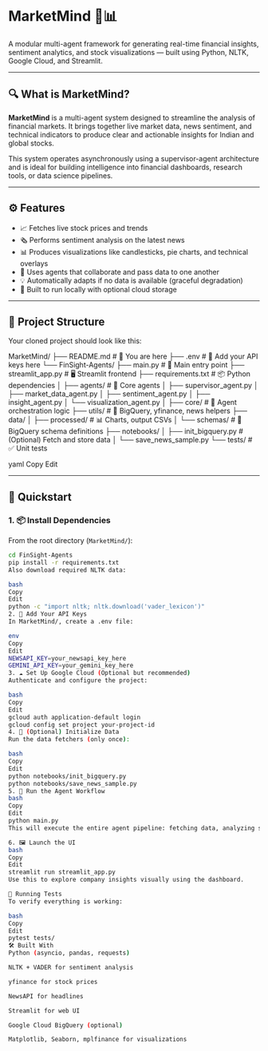 # MarketMind 🧠📊  
A modular multi-agent framework for generating real-time financial insights, sentiment analytics, and stock visualizations — built using Python, NLTK, Google Cloud, and Streamlit.

---

## 🔍 What is MarketMind?

**MarketMind** is a multi-agent system designed to streamline the analysis of financial markets. It brings together live market data, news sentiment, and technical indicators to produce clear and actionable insights for Indian and global stocks.

This system operates asynchronously using a supervisor-agent architecture and is ideal for building intelligence into financial dashboards, research tools, or data science pipelines.

---

## ⚙️ Features

- 📈 Fetches live stock prices and trends
- 🗞️ Performs sentiment analysis on the latest news
- 📊 Produces visualizations like candlesticks, pie charts, and technical overlays
- 🧠 Uses agents that collaborate and pass data to one another
- 💡 Automatically adapts if no data is available (graceful degradation)
- 🔧 Built to run locally with optional cloud storage

---

## 📁 Project Structure

Your cloned project should look like this:

MarketMind/
├── README.md # 🔹 You are here
├── .env # 🔐 Add your API keys here
└── FinSight-Agents/
├── main.py # 🚀 Main entry point
├── streamlit_app.py # 🖥️ Streamlit frontend
├── requirements.txt # 📦 Python dependencies
│
├── agents/ # 🤖 Core agents
│ ├── supervisor_agent.py
│ ├── market_data_agent.py
│ ├── sentiment_agent.py
│ ├── insight_agent.py
│ └── visualization_agent.py
│
├── core/ # 🔧 Agent orchestration logic
├── utils/ # 🧰 BigQuery, yfinance, news helpers
├── data/
│ ├── processed/ # 📊 Charts, output CSVs
│ └── schemas/ # 🧾 BigQuery schema definitions
├── notebooks/
│ ├── init_bigquery.py # (Optional) Fetch and store data
│ └── save_news_sample.py
└── tests/ # ✅ Unit tests

yaml
Copy
Edit

---

## 🚀 Quickstart

### 1. 📦 Install Dependencies

From the root directory (`MarketMind/`):

```bash
cd FinSight-Agents
pip install -r requirements.txt
Also download required NLTK data:

bash
Copy
Edit
python -c "import nltk; nltk.download('vader_lexicon')"
2. 🔐 Add Your API Keys
In MarketMind/, create a .env file:

env
Copy
Edit
NEWSAPI_KEY=your_newsapi_key_here
GEMINI_API_KEY=your_gemini_key_here
3. ☁️ Set Up Google Cloud (Optional but recommended)
Authenticate and configure the project:

bash
Copy
Edit
gcloud auth application-default login
gcloud config set project your-project-id
4. 💾 (Optional) Initialize Data
Run the data fetchers (only once):

bash
Copy
Edit
python notebooks/init_bigquery.py
python notebooks/save_news_sample.py
5. 🧠 Run the Agent Workflow
bash
Copy
Edit
python main.py
This will execute the entire agent pipeline: fetching data, analyzing sentiment, generating insights, and saving output.

6. 🖼️ Launch the UI
bash
Copy
Edit
streamlit run streamlit_app.py
Use this to explore company insights visually using the dashboard.

🧪 Running Tests
To verify everything is working:

bash
Copy
Edit
pytest tests/
🛠️ Built With
Python (asyncio, pandas, requests)

NLTK + VADER for sentiment analysis

yfinance for stock prices

NewsAPI for headlines

Streamlit for web UI

Google Cloud BigQuery (optional)

Matplotlib, Seaborn, mplfinance for visualizations